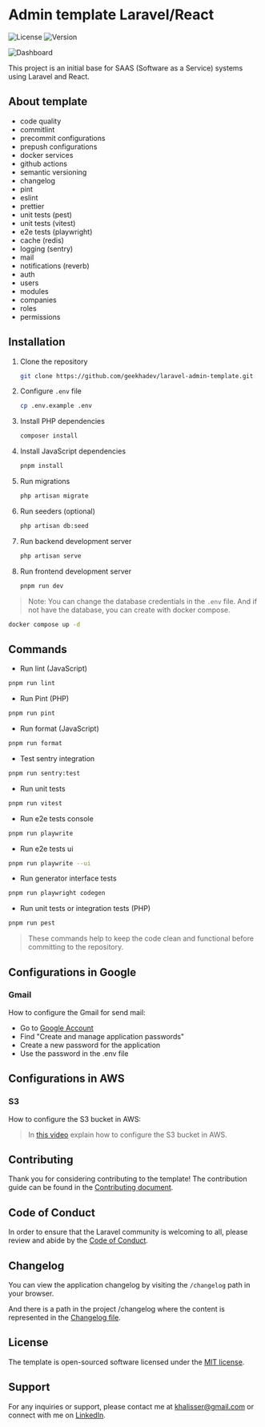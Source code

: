 # Admin template Laravel/React

![License](https://img.shields.io/badge/license-MIT-blue) ![Version](https://img.shields.io/badge/version-0.2.0-orange)

![Dashboard](./public/dashboard.png)

This project is an initial base for SAAS (Software as a Service) systems using Laravel and React.

## About template

- code quality
- commitlint
- precommit configurations
- prepush configurations
- docker services
- github actions
- semantic versioning
- changelog
- pint
- eslint
- prettier
- unit tests (pest)
- unit tests (vitest)
- e2e tests (playwright)
- cache (redis)
- logging (sentry)
- mail
- notifications (reverb)
- auth
- users
- modules
- companies
- roles
- permissions

## Installation

1. Clone the repository

   ```bash
   git clone https://github.com/geekhadev/laravel-admin-template.git
   ```

2. Configure `.env` file

   ```bash
   cp .env.example .env
   ```

3. Install PHP dependencies

   ```bash
   composer install
   ```

4. Install JavaScript dependencies

   ```bash
   pnpm install
   ```

5. Run migrations

   ```bash
   php artisan migrate
   ```

6. Run seeders (optional)

   ```bash
   php artisan db:seed
   ```

7. Run backend development server

   ```bash
   php artisan serve
   ```

8. Run frontend development server

   ```bash
   pnpm run dev
   ```

> Note: You can change the database credentials in the `.env` file. And if not have the database, you can create with docker compose.

```bash
docker compose up -d
```

## Commands

- Run lint (JavaScript)

```bash
pnpm run lint
```

- Run Pint (PHP)

```bash
pnpm run pint
```

- Run format (JavaScript)

```bash
pnpm run format
```

- Test sentry integration

```bash
pnpm run sentry:test
```

- Run unit tests

```bash
pnpm run vitest
```

- Run e2e tests console

```bash
pnpm run playwrite
```

- Run e2e tests ui

```bash
pnpm run playwrite --ui
```

- Run generator interface tests

```bash
pnpm run playwright codegen
```

- Run unit tests or integration tests (PHP)

```bash
pnpm run pest
```

> These commands help to keep the code clean and functional before committing to the repository.

## Configurations in Google

### Gmail

How to configure the Gmail for send mail:

- Go to [Google Account](https://myaccount.google.com)
- Find "Create and manage application passwords"
- Create a new password for the application
- Use the password in the .env file

## Configurations in AWS

### S3

How to configure the S3 bucket in AWS:

> In [this video](https://www.youtube.com/watch?v=5tFMj_0IAxU) explain how to configure the S3 bucket in AWS.

## Contributing

Thank you for considering contributing to the template! The contribution guide can be found in the [Contributing document](./CONTRIBUTING.md).

## Code of Conduct

In order to ensure that the Laravel community is welcoming to all, please review and abide by the [Code of Conduct](./CODE_OF_CONDUCT.md).

## Changelog

You can view the application changelog by visiting the `/changelog` path in your browser.

And there is a path in the project /changelog where the content is represented in the [Changelog file](./CHANGELOG.md).

## License

The template is open-sourced software licensed under the [MIT license](https://opensource.org/licenses/MIT).

## Support

For any inquiries or support, please contact me at [khalisser@gmail.com](mailto:khalisser@gmail.com) or connect with me on [LinkedIn](https://www.linkedin.com/in/geekhadev/).
